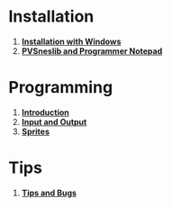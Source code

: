 # Installation #

  1. **[Installation with Windows](https://github.com/alekmaul/pvsneslib/wiki/Installation-with-Windows)**
  1. **[PVSneslib and Programmer Notepad](https://github.com/alekmaul/pvsneslib/wiki/PVSneslib-and-Programmer-Notepad)**

# Programming #
  1. **[Introduction](https://github.com/alekmaul/pvsneslib/wiki/Introduction)**
  1. **[Input and Output](https://github.com/alekmaul/pvsneslib/wiki/Input-and-Output)**
  1. **[Sprites](https://github.com/alekmaul/pvsneslib/wiki/Sprites)**

# Tips #
  1. **[Tips and Bugs](https://github.com/alekmaul/pvsneslib/wiki/Tips-and-Bugs)**
